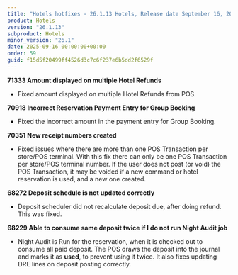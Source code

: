 ```yaml
---
title: "Hotels hotfixes - 26.1.13 Hotels, Release date September 16, 2025 - Hotfixes"
product: Hotels
version: "26.1.13"
subproduct: Hotels
minor_version: "26.1"
date: 2025-09-16 00:00:00+00:00
order: 59
guid: f15d5f20499ff4526d3c7c6f237e6b5dd2f6529f
---
```


<strong>71333 Amount displayed on multiple Hotel Refunds</strong>
<ul><li>Fixed amount displayed on multiple Hotel Refunds from POS.</li></ul>
<strong>70918 Incorrect Reservation Payment Entry for Group Booking</strong>
<ul><li>Fixed the incorrect amount in the payment entry for Group Booking.</li></ul>
<strong>70351 New receipt numbers created</strong>
<ul><li>Fixed issues where there are more than one POS Transaction per store/POS terminal. With this fix there can only be one POS Transaction per store/POS terminal number.  If the user does not post (or void) the POS Transaction, it may be voided if a new command or hotel reservation is used, and a new one created.</li></ul>
<strong>68272 Deposit schedule is not updated correctly</strong>
<ul><li>Deposit scheduler did not recalculate deposit due, after doing refund. This was fixed.</li></ul>
<strong>68229 Able to consume same deposit twice if I do not run Night Audit job</strong>
<ul><li>Night Audit is Run for the reservation, when it is checked out to consume all paid deposit.  The POS draws the deposit into the journal and marks it as <b>used</b>, to prevent using it twice. It also fixes updating DRE lines on deposit posting correctly.</li></ul>
